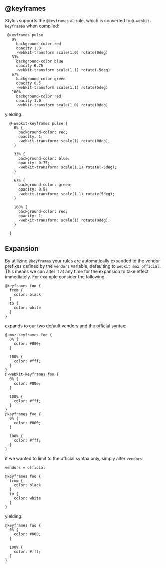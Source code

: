 
## @keyframes

 Stylus supports the `@keyframes` at-rule, which is converted to `@-webkit-keyframes` when compiled:


     @keyframes pulse
       0%
         background-color red
         opacity 1.0
         -webkit-transform scale(1.0) rotate(0deg)
       33%
         background-color blue
         opacity 0.75
         -webkit-transform scale(1.1) rotate(-5deg)
       67%
         background-color green
         opacity 0.5
         -webkit-transform scale(1.1) rotate(5deg)
       100%
         background-color red
         opacity 1.0
         -webkit-transform scale(1.0) rotate(0deg)

yielding:

      @-webkit-keyframes pulse {
        0% {
          background-color: red;
          opacity: 1;
          -webkit-transform: scale(1) rotate(0deg);
        }

        33% {
          background-color: blue;
          opacity: 0.75;
          -webkit-transform: scale(1.1) rotate(-5deg);
        }

        67% {
          background-color: green;
          opacity: 0.5;
          -webkit-transform: scale(1.1) rotate(5deg);
        }

        100% {
          background-color: red;
          opacity: 1;
          -webkit-transform: scale(1) rotate(0deg);
        }

      }

## Expansion

 By utilizing `@keyframes` your rules are automatically expanded to the vendor prefixes defined by the `vendors` variable, defaulting to `webkit moz official`. This means we can alter it at any time for the expansion to take effect immediately. For example consider the following

    @keyframes foo {
      from {
        color: black
      }
      to {
        color: white
      }
    }

expands to our two default vendors and the official syntax:

    @-moz-keyframes foo {
      0% {
        color: #000;
      }

      100% {
        color: #fff;
      }
    }
    @-webkit-keyframes foo {
      0% {
        color: #000;
      }

      100% {
        color: #fff;
      }
    }
    @keyframes foo {
      0% {
        color: #000;
      }

      100% {
        color: #fff;
      }
    }

if we wanted to limit to the official syntax only, simply alter `vendors`:

    vendors = official

    @keyframes foo {
      from {
        color: black
      }
      to {
        color: white
      }
    }

yielding:

    @keyframes foo {
      0% {
        color: #000;
      }

      100% {
        color: #fff;
      }
    }
